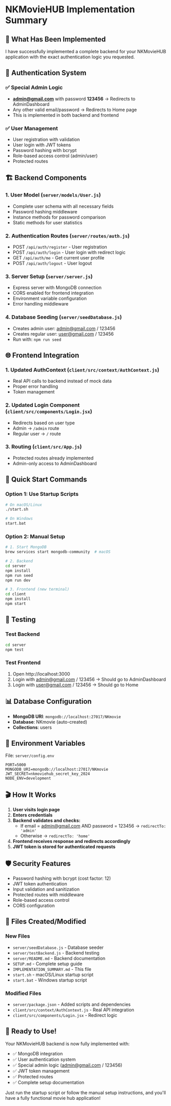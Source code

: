 # NKMovieHUB Implementation Summary

## 🎯 What Has Been Implemented

I have successfully implemented a complete backend for your NKMovieHUB application with the exact authentication logic you requested.

## 🔐 Authentication System

### ✅ Special Admin Logic
- **admin@gmail.com** with password **123456** → Redirects to AdminDashboard
- Any other valid email/password → Redirects to Home page
- This is implemented in both backend and frontend

### ✅ User Management
- User registration with validation
- User login with JWT tokens
- Password hashing with bcrypt
- Role-based access control (admin/user)
- Protected routes

## 🏗️ Backend Components

### 1. **User Model** (`server/models/User.js`)
- Complete user schema with all necessary fields
- Password hashing middleware
- Instance methods for password comparison
- Static methods for user statistics

### 2. **Authentication Routes** (`server/routes/auth.js`)
- POST `/api/auth/register` - User registration
- POST `/api/auth/login` - User login with redirect logic
- GET `/api/auth/me` - Get current user profile
- POST `/api/auth/logout` - User logout

### 3. **Server Setup** (`server/server.js`)
- Express server with MongoDB connection
- CORS enabled for frontend integration
- Environment variable configuration
- Error handling middleware

### 4. **Database Seeding** (`server/seedDatabase.js`)
- Creates admin user: admin@gmail.com / 123456
- Creates regular user: user@gmail.com / 123456
- Run with: `npm run seed`

## 🌐 Frontend Integration

### 1. **Updated AuthContext** (`client/src/context/AuthContext.js`)
- Real API calls to backend instead of mock data
- Proper error handling
- Token management

### 2. **Updated Login Component** (`client/src/components/Login.jsx`)
- Redirects based on user type
- Admin → `/admin` route
- Regular user → `/` route

### 3. **Routing** (`client/src/App.js`)
- Protected routes already implemented
- Admin-only access to AdminDashboard

## 🚀 Quick Start Commands

### Option 1: Use Startup Scripts
```bash
# On macOS/Linux
./start.sh

# On Windows
start.bat
```

### Option 2: Manual Setup
```bash
# 1. Start MongoDB
brew services start mongodb-community  # macOS

# 2. Backend
cd server
npm install
npm run seed
npm run dev

# 3. Frontend (new terminal)
cd client
npm install
npm start
```

## 🧪 Testing

### Test Backend
```bash
cd server
npm test
```

### Test Frontend
1. Open http://localhost:3000
2. Login with admin@gmail.com / 123456 → Should go to AdminDashboard
3. Login with user@gmail.com / 123456 → Should go to Home

## 📊 Database Configuration

- **MongoDB URI**: `mongodb://localhost:27017/NKmovie`
- **Database**: NKmovie (auto-created)
- **Collections**: users

## 🔧 Environment Variables

File: `server/config.env`
```env
PORT=5000
MONGODB_URI=mongodb://localhost:27017/NKmovie
JWT_SECRET=nkmoviehub_secret_key_2024
NODE_ENV=development
```

## 🎬 How It Works

1. **User visits login page**
2. **Enters credentials**
3. **Backend validates and checks:**
   - If email = admin@gmail.com AND password = 123456 → `redirectTo: 'admin'`
   - Otherwise → `redirectTo: 'home'`
4. **Frontend receives response and redirects accordingly**
5. **JWT token is stored for authenticated requests**

## 🛡️ Security Features

- Password hashing with bcrypt (cost factor: 12)
- JWT token authentication
- Input validation and sanitization
- Protected routes with middleware
- Role-based access control
- CORS configuration

## 📁 Files Created/Modified

### New Files
- `server/seedDatabase.js` - Database seeder
- `server/testBackend.js` - Backend testing
- `server/README.md` - Backend documentation
- `SETUP.md` - Complete setup guide
- `IMPLEMENTATION_SUMMARY.md` - This file
- `start.sh` - macOS/Linux startup script
- `start.bat` - Windows startup script

### Modified Files
- `server/package.json` - Added scripts and dependencies
- `client/src/context/AuthContext.js` - Real API integration
- `client/src/components/Login.jsx` - Redirect logic

## 🎉 Ready to Use!

Your NKMovieHUB backend is now fully implemented with:
- ✅ MongoDB integration
- ✅ User authentication system
- ✅ Special admin logic (admin@gmail.com / 123456)
- ✅ JWT token management
- ✅ Protected routes
- ✅ Complete setup documentation

Just run the startup script or follow the manual setup instructions, and you'll have a fully functional movie hub application! 
